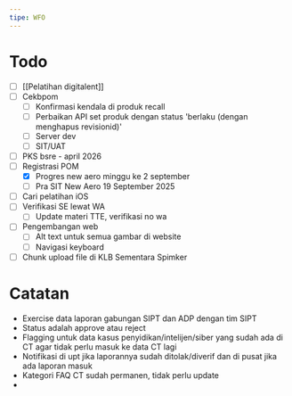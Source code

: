 ```yaml
---
tipe: WFO
---
```

# Todo
- [ ] [[Pelatihan digitalent]] 
- [ ] Cekbpom
	- [ ] Konfirmasi kendala di produk recall
	- [ ] Perbaikan API set produk dengan status 'berlaku (dengan menghapus revisionid)'
	- [ ] Server dev
	- [ ] SIT/UAT
- [ ] PKS bsre - april 2026
- [ ] Registrasi POM
	- [x] Progres new aero minggu ke 2 september
	- [ ] Pra SIT New Aero 19 September 2025
- [ ] Cari pelatihan iOS
- [ ] Verifikasi SE lewat WA
	- [ ] Update materi TTE, verifikasi no wa
- [ ] Pengembangan web
	- [ ] Alt text untuk semua gambar di website
	- [ ] Navigasi keyboard
- [ ] Chunk upload file di KLB Sementara Spimker
# Catatan
- Exercise data laporan gabungan SIPT dan ADP dengan tim SIPT
- Status adalah approve atau reject
- Flagging untuk data kasus penyidikan/intelijen/siber yang sudah ada di CT agar tidak perlu masuk ke data CT lagi 
- Notifikasi di upt jika laporannya sudah ditolak/diverif dan di pusat jika ada laporan masuk
- Kategori FAQ CT sudah permanen, tidak perlu update
- 